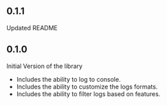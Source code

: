 ## 0.1.1

Updated README

## 0.1.0

Initial Version of the library

- Includes the ability to log to console.
- Includes the ability to customize the logs formats.
- Includes the ability to filter logs based on features.
